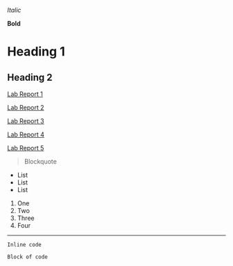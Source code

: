 *Italic*

**Bold**

# Heading 1

## Heading 2

[Lab Report 1](https://eddiej03.github.io/cse15l-lab-reports/lab-report-1-week-2.html)

[Lab Report 2](https://eddiej03.github.io/cse15l-lab-reports/lab-report-2-week-4.html)

[Lab Report 3](https://eddiej03.github.io/cse15l-lab-reports/lab-report-3-week-6.html)

[Lab Report 4](https://eddiej03.github.io/cse15l-lab-reports/lab-report-4-week-8.html)

[Lab Report 5](https://eddiej03.github.io/cse15l-lab-reports/lab-report-5-week-10.html)


> Blockquote

- List
- List
- List

1. One
2. Two
3. Three
4. Four

---

`Inline code`

```
Block of code
```
